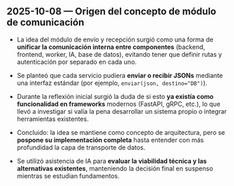 ## 2025-10-08 — Origen del concepto de módulo de comunicación

- La idea del módulo de envío y recepción surgió como una forma de **unificar la comunicación interna entre componentes** (backend, frontend, worker, IA, base de datos), evitando tener que definir rutas y autenticación por separado en cada uno.
  
- Se planteó que cada servicio pudiera **enviar o recibir JSONs** mediante una interfaz estándar (por ejemplo, `enviar(json, destino="DB")`).
  
- Durante la reflexión inicial surgió la duda de si esto **ya existía como funcionalidad en frameworks** modernos (FastAPI, gRPC, etc.), lo que llevó a investigar si valía la pena desarrollar un sistema propio o integrar herramientas existentes.
  
- Concluido: la idea se mantiene como concepto de arquitectura, pero se **pospone su implementación completa** hasta entender con más profundidad la capa de transporte de datos.
  
- Se utilizó asistencia de IA para **evaluar la viabilidad técnica y las alternativas existentes**, manteniendo la decisión final en suspenso mientras se estudian fundamentos.

  

